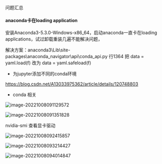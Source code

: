 问题汇总

#### anaconda卡在loading application                           

安装Anaconda3-5.3.0-Windows-x86_64，启动anaconda一直卡在loading applications，试过卸载重装几遍不能解决问题，

解决方案：anaconda3\Lib\site-packages\anaconda_navigator\api\conda_api.py 行1364 把 data = yaml.load(f) 改为 data = yaml.safeload(f)



- 为jupyter添加不同的conda环境

https://blog.csdn.net/A13033975362/article/details/120748803



- conda 相关

![image-20221008091129572](D:%5CTyporaPic%5Cimage-20221008091129572.png)

![image-20221008091351828](D:%5CTyporaPic%5Cimage-20221008091351828.png)

nvidia-smi 查看显卡驱动

![image-20221008092415857](D:%5CTyporaPic%5Cimage-20221008092415857.png)

![image-20221008093214427](D:%5CTyporaPic%5Cimage-20221008093214427.png)

![image-20221008094014847](D:%5CTyporaPic%5Cimage-20221008094014847.png)

